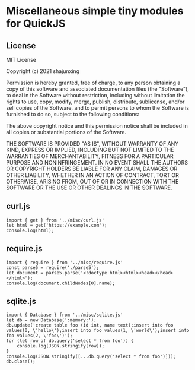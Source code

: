 # Miscellaneous simple tiny modules for QuickJS

## License

MIT License

Copyright (c) 2021 shajunxing

Permission is hereby granted, free of charge, to any person obtaining a copy
of this software and associated documentation files (the "Software"), to deal
in the Software without restriction, including without limitation the rights
to use, copy, modify, merge, publish, distribute, sublicense, and/or sell
copies of the Software, and to permit persons to whom the Software is
furnished to do so, subject to the following conditions:

The above copyright notice and this permission notice shall be included in all
copies or substantial portions of the Software.

THE SOFTWARE IS PROVIDED "AS IS", WITHOUT WARRANTY OF ANY KIND, EXPRESS OR
IMPLIED, INCLUDING BUT NOT LIMITED TO THE WARRANTIES OF MERCHANTABILITY,
FITNESS FOR A PARTICULAR PURPOSE AND NONINFRINGEMENT. IN NO EVENT SHALL THE
AUTHORS OR COPYRIGHT HOLDERS BE LIABLE FOR ANY CLAIM, DAMAGES OR OTHER
LIABILITY, WHETHER IN AN ACTION OF CONTRACT, TORT OR OTHERWISE, ARISING FROM,
OUT OF OR IN CONNECTION WITH THE SOFTWARE OR THE USE OR OTHER DEALINGS IN THE
SOFTWARE.

## curl.js

    import { get } from '../misc/curl.js'
    let html = get('https://example.com');
    console.log(html);

## require.js

    import { require } from '../misc/require.js'
    const parse5 = require('./parse5');
    let document = parse5.parse('<!doctype html><html><head></head></html>');
    console.log(document.childNodes[0].name);

## sqlite.js

    import { Database } from '../misc/sqlite.js'
    let db = new Database(':memory:');
    db.update('create table foo (id int, name text);insert into foo values(0, \'hello\');insert into foo values(1, \'world\');insert into foo values(2, \'foo\')');
    for (let row of db.query('select * from foo')) {
        console.log(JSON.stringify(row));
    }
    console.log(JSON.stringify([...db.query('select * from foo')]));
    db.close();
